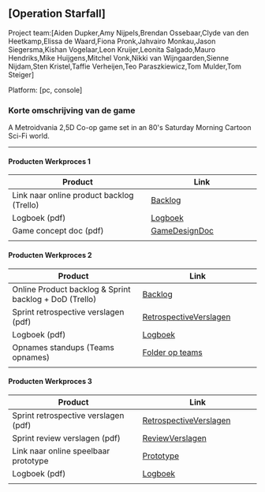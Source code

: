 ## [Operation Starfall]
Project team:[Aiden Dupker,Amy Nijpels,Brendan Ossebaar,Clyde van den Heetkamp,Elissa de Waard,Fiona Pronk,Jahvairo Monkau,Jason Siegersma,Kishan Vogelaar,Leon Kruijer,Leonita Salgado,Mauro Hendriks,Mike Huijgens,Mitchel Vonk,Nikki van Wijngaarden,Sienne Nijdam,Sten Kristel,Taffie Verheijen,Teo Paraszkiewicz,Tom Mulder,Tom Steiger]

Platform:
[pc, console]

### Korte omschrijving van de game
A Metroidvania 2,5D Co-op game set in an 80's Saturday Morning Cartoon Sci-Fi world.

---
#### Producten Werkproces 1
| Product  | Link |
| ------ |  ------ |
| Link naar online product backlog (Trello) | [Backlog]
| Logboek (pdf)                             | [Logboek]
| Game concept doc (pdf)                    | [GameDesignDoc]
|<img width=500/>|<img width=300/>|
   
#### Producten Werkproces 2
| Product  | Link |
| ------ |  ------ |
| Online Product backlog & Sprint backlog + DoD (Trello)    | [Backlog]
| Sprint retrospective verslagen (pdf)                      | [RetrospectiveVerslagen]
| Logboek (pdf)                                             | [Logboek]
| Opnames standups (Teams opnames)                          | [Folder op teams]
|<img width=500/>|<img width=300/>|
   
#### Producten Werkproces 3
| Product  | Link |
| ------ |  ------ |
| Sprint retrospective verslagen (pdf)  | [RetrospectiveVerslagen]
| Sprint review verslagen (pdf)         | [ReviewVerslagen]
| Link naar online speelbaar prototype  | [Prototype]
| Logboek (pdf)                         | [Logboek]
|<img width=500/>|<img width=300/>|

   [Backlog]: <https://trello.com/b/gVEjIPgv/operation-starfall-product-backlog>
   [Logboek]: <https://mediacollegeamsterdam.sharepoint.com/:w:/r/teams/K-F3M8BOHLOGame-AgileGameProductie/Gedeelde%20documenten/General/Logboek.docx?d=w4702047a93c84fe49744dbac1c82bf72&csf=1&web=1&e=ClT9T4>
   [GameDesignDoc]: <https://docs.google.com/presentation/d/1SStOahchGxYaxwAIT60-1cJA8DK1BBRmz6APg9fc_Mk/edit#slide=id.p>
   [ReviewVerslagen]: <https://github.com/BerendWeij/agp_inlever_template/blob/master/producten/ReviewVerslagen.pdf>
   [Prototype]: <https://www.mijnmytheprototype.nl>
   [Folder op teams]: <https://mediacollegeamsterdam.sharepoint.com/:f:/r/teams/K-F3M8BOHLOGame-AgileGameProductie/Gedeelde%20documenten/General/Standup?csf=1&web=1&e=YcIdvh>
   [RetrospectiveVerslagen]: <https://mediacollegeamsterdam.sharepoint.com/:f:/r/teams/K-F3M8BOHLOGame-AgileGameProductie/Gedeelde%20documenten/General/retrospective?csf=1&web=1&e=iBdPPR>
   
